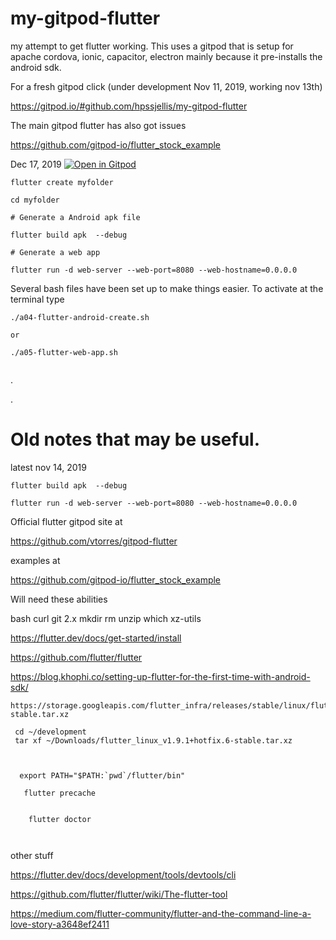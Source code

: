 # my-gitpod-flutter


my attempt to get flutter working. This uses a gitpod that is setup for apache cordova, ionic, capacitor, electron mainly because it pre-installs the android sdk.



For a fresh gitpod click (under development Nov 11, 2019, working nov 13th)

https://gitpod.io/#github.com/hpssjellis/my-gitpod-flutter



The main gitpod flutter has also got issues

https://github.com/gitpod-io/flutter_stock_example

Dec 17, 2019
[![Open in Gitpod](https://gitpod.io/button/open-in-gitpod.svg)](https://gitpod.io#snapshot/9a766d1c-b416-4a24-a398-acae01e2c761)



```
flutter create myfolder

cd myfolder

# Generate a Android apk file

flutter build apk  --debug

# Generate a web app

flutter run -d web-server --web-port=8080 --web-hostname=0.0.0.0

```


Several bash files have been set up to make things easier. To activate at the terminal type  

```
./a04-flutter-android-create.sh

or

./a05-flutter-web-app.sh


```






.





.






# Old notes that may be useful.



latest nov 14, 2019

```
flutter build apk  --debug

flutter run -d web-server --web-port=8080 --web-hostname=0.0.0.0

```

Official flutter gitpod site at 

https://github.com/vtorres/gitpod-flutter

examples at

https://github.com/gitpod-io/flutter_stock_example



Will need these abilities

bash
curl
git 2.x
mkdir
rm
unzip
which
xz-utils

https://flutter.dev/docs/get-started/install


https://github.com/flutter/flutter



https://blog.khophi.co/setting-up-flutter-for-the-first-time-with-android-sdk/


```
https://storage.googleapis.com/flutter_infra/releases/stable/linux/flutter_linux_v1.9.1+hotfix.6-stable.tar.xz

 cd ~/development
 tar xf ~/Downloads/flutter_linux_v1.9.1+hotfix.6-stable.tar.xz
 
 
 
  export PATH="$PATH:`pwd`/flutter/bin"
  
   flutter precache
   
   
    flutter doctor
    
    
 ```


other stuff


https://flutter.dev/docs/development/tools/devtools/cli


https://github.com/flutter/flutter/wiki/The-flutter-tool

https://medium.com/flutter-community/flutter-and-the-command-line-a-love-story-a3648ef2411



